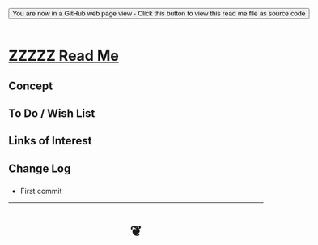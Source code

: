 
<span style=display:none; >[You are now in a GitHub source code view - click this link to view Read Me file as a web page]( https://pushme-pullyou.github.io/#xxxxxx/README.md "View file as a web page." ) </span>

<div><input type=button class = 'btn btn-secondary btn-sm' onclick="window.location.href='https://github.com/pushme-pullyou/pushme-pullyou.github.io/blob/master/xxxxxx/README.md'";
value='You are now in a GitHub web page view - Click this button to view this read me file as source code' ></div>

<br>

# [ZZZZZ Read Me]( #xxxxxx/README.md )

<!--
<iframe src=https://pushme-pullyou.github.io/xxxxxx/xxxxxx.html width=100% height=500px >Iframes are not viewable in GitHub source code views</iframe>

## Full Screen: [ZZZZ]( https://pushme-pullyou.github.io/xxxxxx/xxxxxx.html )
-->


## Concept


## To Do / Wish List


## Links of Interest


## Change Log

###

* First commit

***

# <center title="hello!" ><a href=javascript:window.scrollTo(0,0); style=text-decoration:none; > ❦ </a></center>
